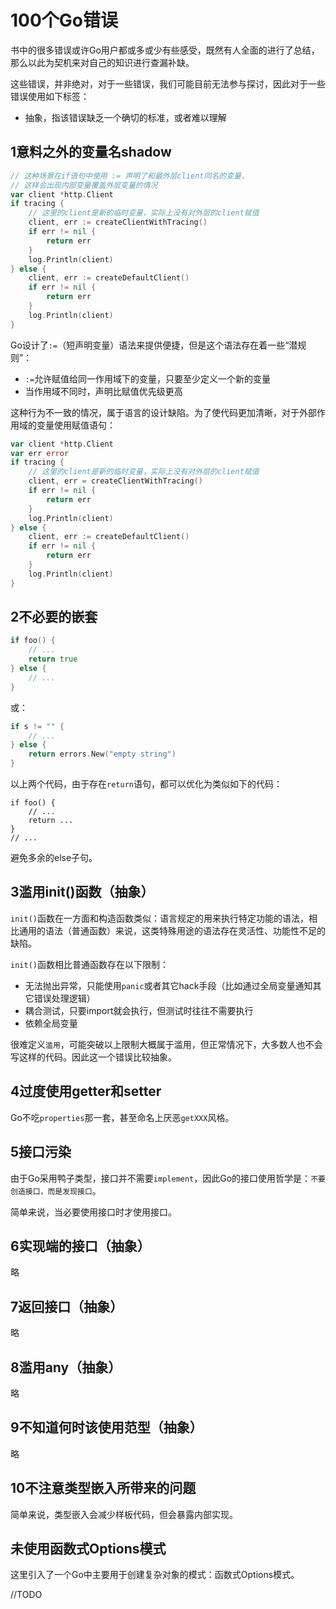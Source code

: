 # 100个Go错误

书中的很多错误或许Go用户都或多或少有些感受，既然有人全面的进行了总结，那么以此为契机来对自己的知识进行查漏补缺。

这些错误，并非绝对，对于一些错误，我们可能目前无法参与探讨，因此对于一些错误使用如下标签：

- 抽象，指该错误缺乏一个确切的标准，或者难以理解

## 1意料之外的变量名shadow

```go
// 这种场景在if语句中使用 := 声明了和最外层client同名的变量，
// 这样会出现内部变量覆盖外层变量的情况
var client *http.Client
if tracing {
    // 这里的client是新的临时变量，实际上没有对外层的client赋值
    client, err := createClientWithTracing()
    if err != nil {
        return err
    }
    log.Println(client)
} else {
    client, err := createDefaultClient()
    if err != nil {
        return err
    }
    log.Println(client)
}
```

Go设计了`:=`（短声明变量）语法来提供便捷，但是这个语法存在着一些“潜规则”：

- `:=`允许赋值给同一作用域下的变量，只要至少定义一个新的变量
- 当作用域不同时，声明比赋值优先级更高

这种行为不一致的情况，属于语言的设计缺陷。为了使代码更加清晰，对于外部作用域的变量使用赋值语句：

```go
var client *http.Client
var err error
if tracing {
    // 这里的client是新的临时变量，实际上没有对外层的client赋值
    client, err = createClientWithTracing()
    if err != nil {
        return err
    }
    log.Println(client)
} else {
    client, err := createDefaultClient()
    if err != nil {
        return err
    }
    log.Println(client)
}
```

## 2不必要的嵌套

```go
if foo() {
    // ...
    return true
} else {
    // ...
}
```

或：

```go
if s != "" {
    // ...
} else {
    return errors.New("empty string")
}
```

以上两个代码，由于存在`return`语句，都可以优化为类似如下的代码：

```
if foo() {
    // ...
    return ...
}
// ...
```

避免多余的else子句。

## 3滥用init()函数（抽象）

`init()`函数在一方面和构造函数类似：语言规定的用来执行特定功能的语法，相比通用的语法（普通函数）来说，这类特殊用途的语法存在灵活性、功能性不足的缺陷。

`init()`函数相比普通函数存在以下限制：

- 无法抛出异常，只能使用`panic`或者其它hack手段（比如通过全局变量通知其它错误处理逻辑）
- 耦合测试，只要import就会执行，但测试时往往不需要执行
- 依赖全局变量

很难定义`滥用`，可能突破以上限制大概属于滥用，但正常情况下，大多数人也不会写这样的代码。因此这一个错误比较抽象。

## 4过度使用getter和setter

Go不吃`properties`那一套，甚至命名上厌恶`getXXX`风格。

## 5接口污染

由于Go采用鸭子类型，接口并不需要`implement`，因此Go的接口使用哲学是：`不要创造接口，而是发现接口`。

简单来说，当必要使用接口时才使用接口。

## 6实现端的接口（抽象）

略

## 7返回接口（抽象）

略

## 8滥用any（抽象）

略

## 9不知道何时该使用范型（抽象）

略

## 10不注意类型嵌入所带来的问题

简单来说，类型嵌入会减少样板代码，但会暴露内部实现。

## 未使用函数式Options模式

这里引入了一个Go中主要用于创建复杂对象的模式：函数式Options模式。

//TODO


